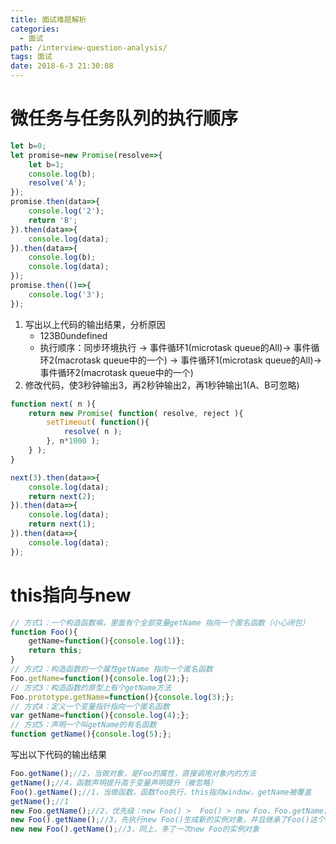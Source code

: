 ```yaml
---
title: 面试难题解析
categories:
  - 面试
path: /interview-question-analysis/
tags: 面试
date: 2018-6-3 21:30:08
---
```


# 微任务与任务队列的执行顺序 

```js
let b=0;
let promise=new Promise(resolve=>{
    let b=1;
    console.log(b);
    resolve('A');
});
promise.then(data=>{
    console.log('2');
    return 'B';
}).then(data=>{
    console.log(data);
}).then(data=>{
    console.log(b);
    console.log(data);
});
promise.then(()=>{
    console.log('3');
});
```

1. 写出以上代码的输出结果，分析原因
    - 123B0undefined
    - 执行顺序：同步环境执行 -> 事件循环1(microtask queue的All)-> 事件循环2(macrotask queue中的一个) -> 事件循环1(microtask queue的All)-> 事件循环2(macrotask queue中的一个)
2. 修改代码，使3秒钟输出3，再2秒钟输出2，再1秒钟输出1(A、B可忽略)

```js
function next( n ){
    return new Promise( function( resolve, reject ){
        setTimeout( function(){
            resolve( n );
        }, n*1000 );
    } );
}

next(3).then(data=>{
    console.log(data);
    return next(2);
}).then(data=>{
    console.log(data);
    return next(1);
}).then(data=>{
    console.log(data);
});
```

# this指向与new

```js
// 方式1：一个构造函数嘛，里面有个全部变量getName 指向一个匿名函数（小心闭包）  
function Foo(){
    getName=function(){console.log(1)};
    return this;
}
// 方式2：构造函数的一个属性getName 指向一个匿名函数  
Foo.getName=function(){console.log(2);};
// 方式3：构造函数的原型上有个getName方法  
Foo.prototype.getName=function(){console.log(3);};
// 方式4：定义一个变量指针指向一个匿名函数  
var getName=function(){console.log(4);};
// 方式5：声明一个叫getName的有名函数  
function getName(){console.log(5);};
```

写出以下代码的输出结果

```js
Foo.getName();//2，当做对象，是Foo的属性，直接调用对象内的方法
getName();//4，函数声明提升高于变量声明提升（被忽略）
Foo().getName();//1，当做函数，函数foo执行，this指向window，getName被覆盖
getName();//1
new Foo.getName();//2，优先级：new Foo() >  Foo() > new Foo，Foo.getName首先执行，再new实例Foo对象
new Foo().getName();//3，先执行new Foo()生成新的实例对象，并且继承了Foo()这个构造函数中的getName方法，以方式3执行
new new Foo().getName();//3，同上，多了一次new Foo的实例对象
```